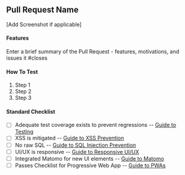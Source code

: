 ## Pull Request Name

[Add Screenshot if applicable]

#### Features

Enter a brief summary of the Pull Request - features, motivations, and issues it #closes

#### How To Test

1. Step 1
2. Step 2
3. Step 3

#### Standard Checklist

- [ ] Adequate test coverage exists to prevent regressions -- [Guide to Testing](https://guides.rubyonrails.org/testing.html)
- [ ] XSS is mitigated -- [Guide to XSS Prevention](https://guides.rubyonrails.org/security.html#cross-site-scripting-xss)
- [ ] No raw SQL -- [Guide to SQL Injection Prevention](https://guides.rubyonrails.org/security.html#sql-injection)
- [ ] UI/UX is responsive -- [Guide to Responsive UI/UX](https://developers.google.com/web/fundamentals/design-and-ux/responsive/)
- [ ] Integrated Matomo for new UI elements -- [Guide to Matomo](https://developer.matomo.org/guides/integrate-introduction)
- [ ] Passes Checklist for Progressive Web App -- [Guide to PWAs](https://developers.google.com/web/progressive-web-apps/checklist)
